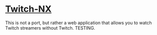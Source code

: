 # [Twitch-NX](https://cosmoxdd.github.io/Twitch-NX/)

This is not a port, but rather a web application that allows you to watch Twitch streamers without Twitch. TESTING.
